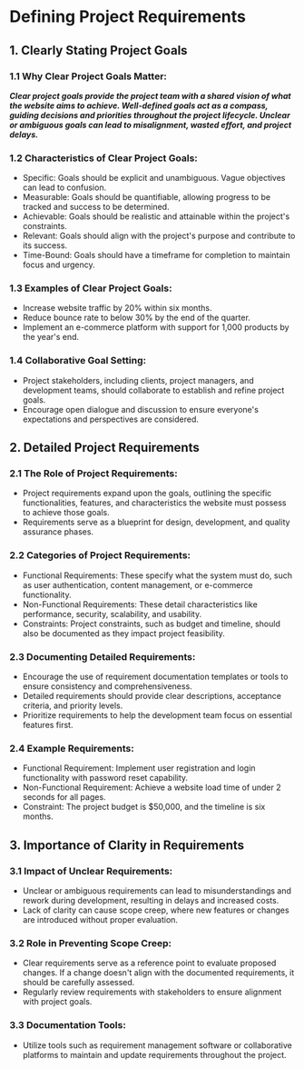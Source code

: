 # Defining Project Requirements

## 1. Clearly Stating Project Goals
### 1.1 Why Clear Project Goals Matter:

***Clear project goals provide the project team with a shared vision of what the website aims to achieve.
Well-defined goals act as a compass, guiding decisions and priorities throughout the project lifecycle.
Unclear or ambiguous goals can lead to misalignment, wasted effort, and project delays.***

### 1.2 Characteristics of Clear Project Goals:

- Specific: Goals should be explicit and unambiguous. Vague objectives can lead to confusion.
- Measurable: Goals should be quantifiable, allowing progress to be tracked and success to be determined.
- Achievable: Goals should be realistic and attainable within the project's constraints.
- Relevant: Goals should align with the project's purpose and contribute to its success.
- Time-Bound: Goals should have a timeframe for completion to maintain focus and urgency.

### 1.3 Examples of Clear Project Goals:

- Increase website traffic by 20% within six months.
- Reduce bounce rate to below 30% by the end of the quarter.
- Implement an e-commerce platform with support for 1,000 products by the year's end.

### 1.4 Collaborative Goal Setting:

- Project stakeholders, including clients, project managers, and development teams, should collaborate to establish and refine project goals.
- Encourage open dialogue and discussion to ensure everyone's expectations and perspectives are considered.

## 2. Detailed Project Requirements

### 2.1 The Role of Project Requirements:

- Project requirements expand upon the goals, outlining the specific functionalities, features, and characteristics the website must possess to achieve those goals.
- Requirements serve as a blueprint for design, development, and quality assurance phases.

### 2.2 Categories of Project Requirements:

- Functional Requirements: These specify what the system must do, such as user authentication, content management, or e-commerce functionality.
- Non-Functional Requirements: These detail characteristics like performance, security, scalability, and usability.
- Constraints: Project constraints, such as budget and timeline, should also be documented as they impact project feasibility.

### 2.3 Documenting Detailed Requirements:

- Encourage the use of requirement documentation templates or tools to ensure consistency and comprehensiveness.
- Detailed requirements should provide clear descriptions, acceptance criteria, and priority levels.
- Prioritize requirements to help the development team focus on essential features first.

### 2.4 Example Requirements:

- Functional Requirement: Implement user registration and login functionality with password reset capability.
- Non-Functional Requirement: Achieve a website load time of under 2 seconds for all pages.
- Constraint: The project budget is $50,000, and the timeline is six months.

## 3. Importance of Clarity in Requirements

### 3.1 Impact of Unclear Requirements:

- Unclear or ambiguous requirements can lead to misunderstandings and rework during development, resulting in delays and increased costs.
- Lack of clarity can cause scope creep, where new features or changes are introduced without proper evaluation.

### 3.2 Role in Preventing Scope Creep:

- Clear requirements serve as a reference point to evaluate proposed changes. If a change doesn't align with the documented requirements, it should be carefully assessed.
- Regularly review requirements with stakeholders to ensure alignment with project goals.

### 3.3 Documentation Tools:

- Utilize tools such as requirement management software or collaborative platforms to maintain and update requirements throughout the project.
